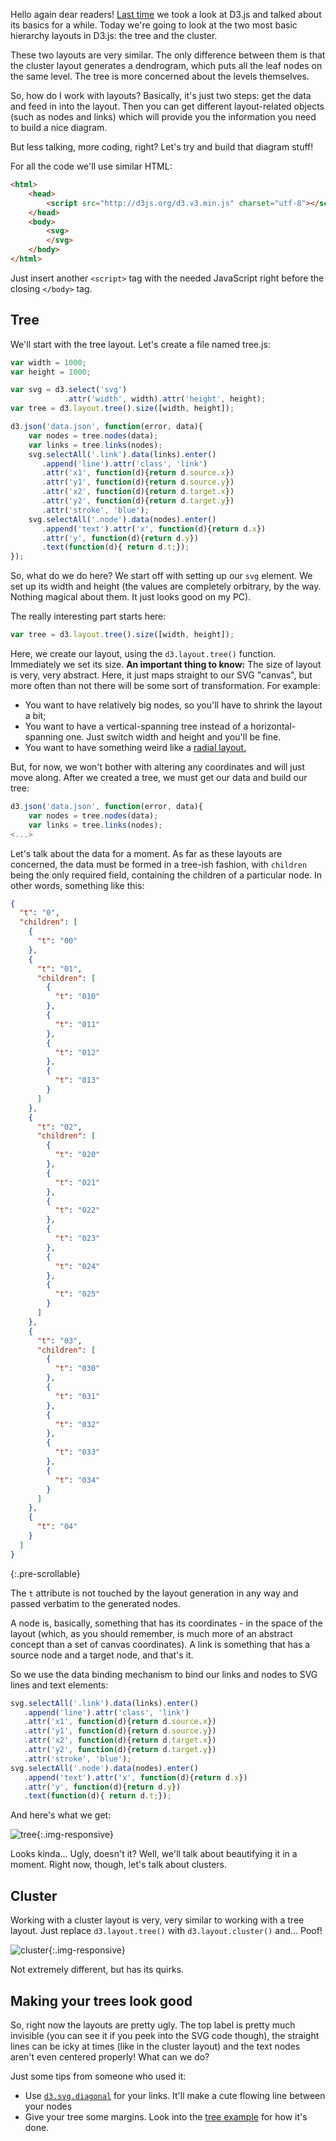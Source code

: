 Hello again dear readers! [Last time](http://puppydev.com/2015-02-14/d3-js-layout-tutorials-prologue) 
we took a look at D3.js and talked about its basics for a while. 
Today we're going to look at the two most basic hierarchy layouts in D3.js: the tree and the cluster.

[ ](#cut)

These two layouts are very similar. The only difference between them is that the cluster layout generates a dendrogram,
which puts all the leaf nodes on the same level. The tree is more concerned about the levels themselves.

So, how do I work with layouts? Basically, it's just two steps: get the data and feed in into the layout. Then you can
get different layout-related objects (such as nodes and links) which will provide you the information you need to
build a nice diagram.

But less talking, more coding, right? Let's try and build that diagram stuff!

For all the code we'll use similar HTML:

~~~html
<html>
    <head>
        <script src="http://d3js.org/d3.v3.min.js" charset="utf-8"></script>
    </head>
    <body>
        <svg>
        </svg>
    </body>
</html>
~~~

Just insert another `<script>` tag with the needed JavaScript right before the closing `</body>` tag.

## Tree

We'll start with the tree layout. Let's create a file named tree.js:

~~~javascript
var width = 1000;
var height = 1000;

var svg = d3.select('svg')
            .attr('width', width).attr('height', height);
var tree = d3.layout.tree().size([width, height]);

d3.json('data.json', function(error, data){
    var nodes = tree.nodes(data);
    var links = tree.links(nodes);
    svg.selectAll('.link').data(links).enter()
       .append('line').attr('class', 'link')
       .attr('x1', function(d){return d.source.x})
       .attr('y1', function(d){return d.source.y})
       .attr('x2', function(d){return d.target.x})
       .attr('y2', function(d){return d.target.y})
       .attr('stroke', 'blue');
    svg.selectAll('.node').data(nodes).enter()
       .append('text').attr('x', function(d){return d.x})
       .attr('y', function(d){return d.y})
       .text(function(d){ return d.t;});
});
~~~

So, what do we do here? We start off with setting up our `svg` element. We set up its width and height (the values are
completely orbitrary, by the way. Nothing magical about them. It just looks good on my PC).

The really interesting part starts here:

~~~javascript
var tree = d3.layout.tree().size([width, height]);
~~~

Here, we create our layout, using the `d3.layout.tree()` function. Immediately we set its size. **An important thing to
know:** The size of layout is very, very abstract. Here, it just maps straight to our SVG "canvas", but more often than
not there will be some sort of transformation. For example:

* You want to have relatively big nodes, so you'll have to shrink the layout a bit;
* You want to have a vertical-spanning tree instead of a horizontal-spanning one. Just switch width and height and
you'll be fine.
* You want to have something weird like a [radial layout.](http://bl.ocks.org/mbostock/4063550)

But, for now, we won't bother with altering any coordinates and will just move along. After we created a tree, we must
get our data and build our tree:

~~~javascript
d3.json('data.json', function(error, data){
    var nodes = tree.nodes(data);
    var links = tree.links(nodes);
<...>
~~~

Let's talk about the data for a moment. As far as these layouts are concerned, the data must be formed in a tree-ish
fashion, with `children` being the only required field, containing the children of a particular node. In other words,
something like this:

~~~json
{
  "t": "0",
  "children": [
    {
      "t": "00"
    },
    {
      "t": "01",
      "children": [
        {
          "t": "010"
        },
        {
          "t": "011"
        },
        {
          "t": "012"
        },
        {
          "t": "013"
        }
      ]
    },
    {
      "t": "02",
      "children": [
        {
          "t": "020"
        },
        {
          "t": "021"
        },
        {
          "t": "022"
        },
        {
          "t": "023"
        },
        {
          "t": "024"
        },
        {
          "t": "025"
        }
      ]
    },
    {
      "t": "03",
      "children": [
        {
          "t": "030"
        },
        {
          "t": "031"
        },
        {
          "t": "032"
        },
        {
          "t": "033"
        },
        {
          "t": "034"
        }
      ]
    },
    {
      "t": "04"
    }
  ]
}
~~~
{:.pre-scrollable}

The `t` attribute is not touched by the layout generation in any way and passed verbatim to the generated nodes.

A node is, basically, something that has its coordinates - in the space of the layout (which, as you should remember,
is much more of an abstract concept than a set of canvas coordinates). A link is something that has a source node and
a target node, and that's it.

So we use the data binding mechanism to bind our links and nodes to SVG lines
and text elements:

~~~javascript
svg.selectAll('.link').data(links).enter()
   .append('line').attr('class', 'link')
   .attr('x1', function(d){return d.source.x})
   .attr('y1', function(d){return d.source.y})
   .attr('x2', function(d){return d.target.x})
   .attr('y2', function(d){return d.target.y})
   .attr('stroke', 'blue');
svg.selectAll('.node').data(nodes).enter()
   .append('text').attr('x', function(d){return d.x})
   .attr('y', function(d){return d.y})
   .text(function(d){ return d.t;});
~~~

And here's what we get:

![tree](http://i.imgur.com/CDN8brT.png){:.img-responsive}

Looks kinda... Ugly, doesn't it? Well, we'll talk about beautifying it in a
moment. Right now, though, let's talk about clusters.

## Cluster

Working with a cluster layout is very, very similar to working with a tree
layout. Just replace `d3.layout.tree()` with `d3.layout.cluster()` and... Poof!

![cluster](http://i.imgur.com/zzp70qi.png){:.img-responsive}

Not extremely different, but has its quirks.

## Making your trees look good

So, right now the layouts are pretty ugly. The top label is pretty much
invisible (you can see it if you peek into the SVG code though), the straight
lines can be icky at times (like in the cluster layout) and the text nodes
aren't even centered properly! What can we do?

Just some tips from someone who used it:

* Use [`d3.svg.diagonal`](https://github.com/mbostock/d3/wiki/SVG-Shapes#diagonal) for your links. It'll make a cute
flowing line between your nodes
* Give your tree some margins. Look into the [tree example](http://bl.ocks.org/mbostock/4339184) for how it's done.
